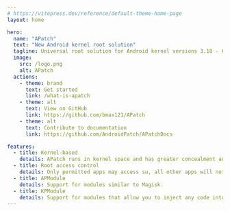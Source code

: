 ```yaml
---
# https://vitepress.dev/reference/default-theme-home-page
layout: home

hero:
  name: "APatch"
  text: "New Android kernel root solution"
  tagline: Universal root solution for Android kernel versions 3.18 - 6.1
  image:
    src: /logo.png
    alt: APatch
  actions:
    - theme: brand
      text: Get started
      link: /what-is-apatch
    - theme: alt
      text: View on GitHub
      link: https://github.com/bmax121/APatch
    - theme: alt
      text: Contribute to documentation
      link: https://github.com/AndroidPatch/APatchDocs

features:
  - title: Kernel-based
    details: APatch runs in kernel space and has greater concealment and control than user space root.
  - title: Root access control
    details: Only permitted apps may access su, all other apps will not aware of the existance of su.
  - title: APModule
    details: Support for modules similar to Magisk.
  - title: KPModule
    details: Support for modules that allow you to inject any code into the kernel (Requires kernel function inline-hook and syscall-table-hook enabled).
---
```

